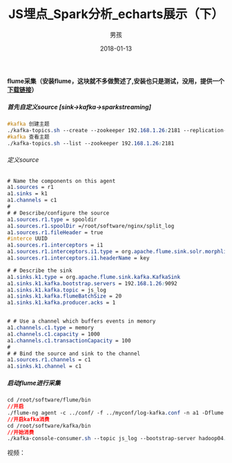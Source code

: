 ﻿---
layout: post
title: 'JS埋点_Spark分析_echarts展示（下）'
date: 2018-01-13
author: 男孩
tags: spark
---
#### flume采集（安装flume，这块就不多做赘述了,安装也只是测试，没用，提供一个[下载链接](http://archive.apache.org/dist/flume/)）
##### 首先自定义source  [sink->kafka->sparkstreaming]
```css
#kafka 创建主题
./kafka-topics.sh --create --zookeeper 192.168.1.26:2181 --replication-factor 1 --partitions 1  --topic js_log
#kafka 查看主题
./kafka-topics.sh --list --zookeeper 192.168.1.26:2181
```
###### 定义source
```css
# Name the components on this agent
a1.sources = r1
a1.sinks = k1
a1.channels = c1
#
# # Describe/configure the source
a1.sources.r1.type = spooldir
a1.sources.r1.spoolDir =/root/software/nginx/split_log
a1.sources.r1.fileHeader = true
#interce UUID
a1.sources.r1.interceptors = i1
a1.sources.r1.interceptors.i1.type = org.apache.flume.sink.solr.morphline.UUIDInterceptor$Builder
a1.sources.r1.interceptors.i1.headerName = key

# # Describe the sink
a1.sinks.k1.type = org.apache.flume.sink.kafka.KafkaSink
a1.sinks.k1.kafka.bootstrap.servers = 192.168.1.26:9092
a1.sinks.k1.kafka.topic = js_log
a1.sinks.k1.kafka.flumeBatchSize = 20
a1.sinks.k1.kafka.producer.acks = 1


# # Use a channel which buffers events in memory
a1.channels.c1.type = memory
a1.channels.c1.capacity = 1000
a1.channels.c1.transactionCapacity = 100
#
# # Bind the source and sink to the channel
a1.sources.r1.channels = c1
a1.sinks.k1.channel = c1
```
##### 启动flume进行采集
```css
cd /root/software/flume/bin
//开启
./flume-ng agent -c ../conf/ -f ../myconf/log-kafka.conf -n a1 -Dflume.root.logger=INFO,console
//开启kafka消费
cd /root/software/kafka/bin
//开始消费
./kafka-console-consumer.sh --topic js_log --bootstrap-server hadoop04:9092 --from-beginning
```
视频：

